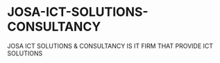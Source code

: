 # JOSA-ICT-SOLUTIONS-CONSULTANCY
JOSA ICT SOLUTIONS &amp; CONSULTANCY IS IT FIRM THAT PROVIDE ICT SOLUTIONS
